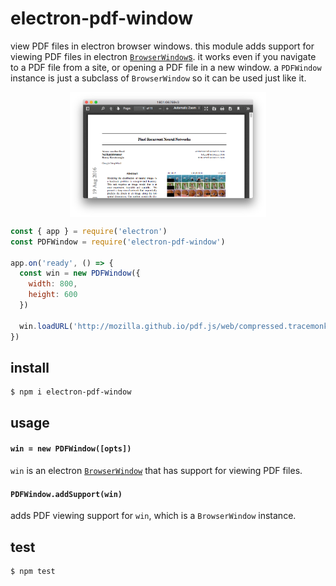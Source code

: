 # electron-pdf-window

view PDF files in electron browser windows. this module adds support for viewing
PDF files in electron [`BrowserWindow`s](http://electron.atom.io/docs/api/browser-window/).
it works even if you navigate to a PDF file from a site, or opening a PDF file in
a new window. a `PDFWindow` instance is just a subclass of `BrowserWindow` so it
can be used just like it.

<p align="center">
  <img align="center" src="./screenshot.png" height=200 />
</p>


``` javascript
const { app } = require('electron')
const PDFWindow = require('electron-pdf-window')

app.on('ready', () => {
  const win = new PDFWindow({
    width: 800,
    height: 600
  })

  win.loadURL('http://mozilla.github.io/pdf.js/web/compressed.tracemonkey-pldi-09.pdf')
})
```

## install

```
$ npm i electron-pdf-window
```

## usage

#### `win = new PDFWindow([opts])`
`win` is an electron [`BrowserWindow`](http://electron.atom.io/docs/api/browser-window/)
that has support for viewing PDF files.

#### `PDFWindow.addSupport(win)`
adds PDF viewing support for `win`, which is a `BrowserWindow` instance.

## test

```
$ npm test
```
